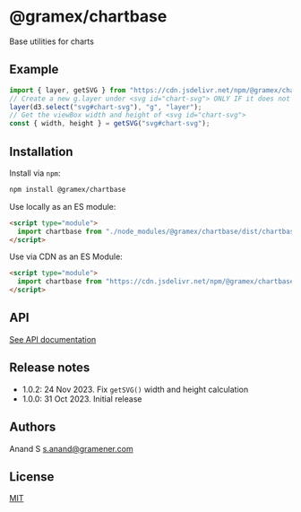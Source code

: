 # @gramex/chartbase

Base utilities for charts

## Example

```js
import { layer, getSVG } from "https://cdn.jsdelivr.net/npm/@gramex/chartbase@1";
// Create a new g.layer under <svg id="chart-svg"> ONLY IF it does not exist
layer(d3.select("svg#chart-svg"), "g", "layer");
// Get the viewBox width and height of <svg id="chart-svg">
const { width, height } = getSVG("svg#chart-svg");
```

## Installation

Install via `npm`:

```bash
npm install @gramex/chartbase
```

Use locally as an ES module:

```html
<script type="module">
  import chartbase from "./node_modules/@gramex/chartbase/dist/chartbase.js";
</script>
```

Use via CDN as an ES Module:

```html
<script type="module">
  import chartbase from "https://cdn.jsdelivr.net/npm/@gramex/chartbase@1";
</script>
```

## API

[See API documentation](docs/api.md ":include :type=markdown")

## Release notes

- 1.0.2: 24 Nov 2023. Fix `getSVG()` width and height calculation
- 1.0.0: 31 Oct 2023. Initial release

## Authors

Anand S <s.anand@gramener.com>

## License

[MIT](https://spdx.org/licenses/MIT.html)
